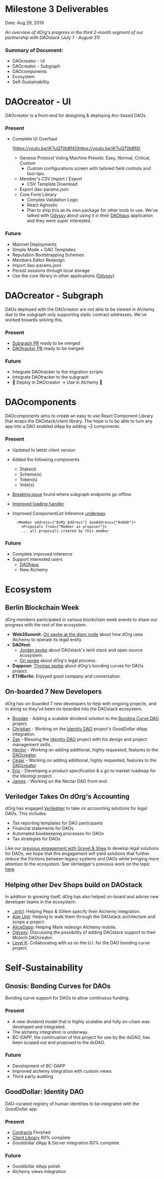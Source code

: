 # Milestone 3 Deliverables

Date: Aug 29, 2019

*An overview of dOrg's progress in the third 2-month segment of our partnership with DAOstack (July 1 - August 31)*

### Summary of Document:

- DAOcreator - UI
- DAOcreator - Subgraph
- DAOcomponents
- Ecosystem
- Self-Sustainability

# DAOcreator - UI

DAOcreator is a front-end for designing & deploying Arc-based DAOs.

### Present

- Complete UI Overhaul

    [https://youtu.be/iKTuQT0bBf4](https://youtu.be/iKTuQT0bBf4)

    - Genesis Protocol Voting Machine Presets: Easy, Normal, Critical, Custom
        - Custom configurations screen with tailored field controls and tool-tips.
    - Member's CSV Import / Export
        - CSV Template Download
    - Export dao-params.json
    - Core Form Library
        - Complex Validation Logic
        - React Agnostic
        - Plan to ship this as its own package for other tools to use. We've talked with [Odyssy](https://odyssy.io/) about using it in their [DAOhaus](https://daohaus.club/) application and they were super interested.

### Future

- Mainnet Deployments
- Simple Mode + DAO Templates
- Reputation Bootstrapping Schemes
- Members Editor Redesign
- Import dao-params.json
- Persist sessions through local storage
- Use the core library in other applications ([Odyssy](https://odyssy.io/))

# DAOcreator - Subgraph

DAOs deployed with the DAOcreator are not able to be viewed in Alchemy due to the subgraph only supporting static contract addresses. We've worked towards solving this.

### Present

- [Subgraph PR](https://github.com/daostack/subgraph/pull/215) ready to be merged
- [DAOtracker PR](https://github.com/daostack/arc/pull/640) ready to be merged

### Future

- Integrate DAOtracker to the migration scripts
- Integrate DAOtracker to the subgraph
- 🙌 Deploy in DAOcreator → Use in Alchemy 🙌

# DAOcomponents

DAOcomponents aims to create an easy to use React Component Library that wraps the DAOstack/client library. The hope is to be able to turn any app into a DAO enabled dApp by adding ~2 components.

### Present

- Updated to latest client version
- Added the following components
    - Stake(s)
    - Scheme(s)
    - Token(s)
    - Vote(s)
- [Breaking issue](https://github.com/daostack/subgraph/issues/321) found where subgraph endpoints go offline
- [Improved loading handler](https://github.com/dOrgTech/DAOcomponents/commit/746f5ad8c714a9c58bca9ae82f836af7ff1fbac8)
- Improved ComponentList Inference [underway](https://github.com/dOrgTech/DAOcomponents/compare/infer-prop?expand=1)

        <Member address={"0xMy_Address"} daoAddress={"0xDAO"}>
          <Proposals from={"Member as proposer"}>
          ... all proposals created by this member

### Future

- Complete improved inference
- Support interested users
    - [DAOhaus](https://daohaus.club/)
    - New Alchemy

# Ecosystem

## Berlin Blockchain Week

dOrg members participated in various blockchain week events to share our progress with the rest of the ecosystem.

- **Web3Summit**: [Ori spoke at the dgov node](https://www.youtube.com/watch?v=-cW4HVLDCJ8) about how dOrg uses Alchemy to operate its legal entity.
- **DAOfest**:
    - [Jordan spoke](https://www.youtube.com/watch?v=XBjy4oj61JE) about DAOstack's tech stack and open source ecosystem.
    - [Ori spoke](https://www.youtube.com/watch?v=BTZMRR1YRyo) about dOrg's legal process.
- **Dappcon**: [Thomas spoke](https://www.youtube.com/watch?v=TTk-I7QmBm0) about dOrg's bonding curves for DAOs project.
- **ETHBerlin**: Enjoyed good company and conversation.

## On-boarded 7 New Developers

dOrg has on-boarded 7 new developers to help with ongoing projects, and in doing so they've been on-boarded into the DAOstack ecosystem.

- [Bogdan](https://github.com/bogdanbatog) - Adding a scalable dividend solution to the [Bonding Curve DAO](https://github.com/dorgtech/bc-dao) project.
- [Christian](https://github.com/xiphiness) - Working on the [Identity DAO](https://github.com/dorgtech/id-dao) project's GoodDollar dApp integration.
- [Zak](https://github.com/zakhap) - Blessing the [Identity DAO](https://github.com/dorgtech/id-dao) project with his design and project management skills.
- [Hector](https://github.com/mrrobot16) - Working on adding additional, highly requested, features to the [DAOcreator](https://github.com/dorgtech/DAOcreator).
- [Cesar](https://github.com/cbrzn) - Working on adding additional, highly requested, features to the [DAOcreator](https://github.com/dorgtech/DAOcreator).
- [Eric](https://github.com/arsena21) - Developing a product specification & a go to market roadmap for the Ideologi project.
- [James](https://github.com/Flash-Git) - Working on the Nectar DAO front-end.

## Veriledger Takes On dOrg's Accounting

dOrg has engaged [Veriledger](https://veriledger.io) to take on accounting solutions for legal DAOs. This includes:

- Tax reporting templates for DAO participants
- Financial statements for DAOs
- Automated bookkeeping processes for DAOs
- Tax strategies for DAOs

Like our [previous engagement with Gravel & Shea](https://www.gravelshea.com/2019/06/dorg-launches-first-limited-liability-dao/) to develop legal solutions for DAOs, we hope that this engagement will yield solutions that further reduce the frictions between legacy systems and DAOs while bringing more attention to the ecosystem. See Veriledger's previous work on the topic [here](https://medium.com/veriledger/dao-accounting-dc496e6fb57f).

## Helping other Dev Shops build on DAOstack

In addition to growing itself, dOrg has also helped on-board and advise new developer teams in the ecosystem:

- [_prtcl](https://github.com/uprtcl/spec): Helping Pepo & Gillem specify their Alchemy integration.
- [Ape Unit](https://apeunit.com/): Helping to walk them through the DAOstack architecture and scope a project.
- [AliceDapp](https://www.alicedapp.com/): Helping Mark redesign Alchemy mobile.
- [Odyssy](https://odyssy.io/): Discussing the possibility of adding DAOstack support to their Moloch DAOcreator.
- [Level K](https://www.levelk.io/): Collaborating with us on the U.I. for the DAO bonding curve project.

# Self-Sustainability

## Gnosis: Bonding Curves for DAOs

Bonding curve support for DAOs to allow continuous funding.

### Present

- A new dividend model that is highly scalable and fully on-chain was developed and integrated.
- The alchemy integration is underway.
- BC-DAPP, the continuation of this project for use by the dxDAO, has been scoped out and proposed to the dxDAO.

### Future

- Development of BC-DAPP
- Improved alchemy integration with custom views
- Third-party auditing

## GoodDollar: Identity DAO

DAO-curated registry of human identities to be integrated with the GoodDollar app.

### Present

- [Contracts](https://github.com/dOrgTech/ID-DAO/tree/master/dao) Finished
- [Client Library](https://github.com/dOrgTech/ID-DAO/tree/master/client) 90% complete
- Gooddollar dApp & Server integration 80% complete

### Future

- Gooddollar dApp polish
- Alchemy views integration